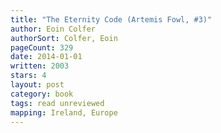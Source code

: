 ```yaml
---
title: "The Eternity Code (Artemis Fowl, #3)"
author: Eoin Colfer
authorSort: Colfer, Eoin
pageCount: 329
date: 2014-01-01
written: 2003
stars: 4
layout: post
category: book
tags: read unreviewed
mapping: Ireland, Europe
---
```

